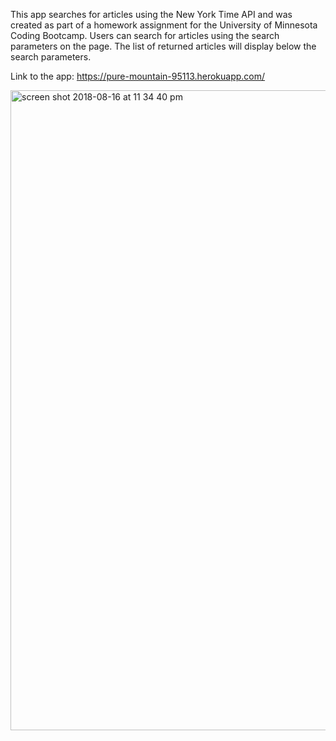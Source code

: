 This app searches for articles using the New York Time API and was created as part of a homework assignment for the University of Minnesota Coding Bootcamp. Users can search for articles using the search parameters on the page. The list of returned articles will display below the search parameters.

Link to the app: https://pure-mountain-95113.herokuapp.com/

<img width="1024" alt="screen shot 2018-08-16 at 11 34 40 pm" src="https://user-images.githubusercontent.com/35227935/44247910-38410700-a1ad-11e8-9426-1d079a78e38d.png">
